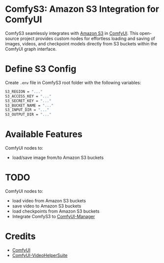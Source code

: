 # ComfyS3: Amazon S3 Integration for ComfyUI 
ComfyS3 seamlessly integrates with [Amazon S3](https://aws.amazon.com/en/s3/) in [ComfyUI](https://github.com/comfyanonymous/ComfyUI). This open-source project provides custom nodes for effortless loading and saving of images, videos, and checkpoint models directly from S3 buckets within the ComfyUI graph interface.


# Define S3 Config
Create `.env` file in ComfyS3 root folder with the following variables:

```bash 
S3_REGION = "..."
S3_ACCESS_KEY = "..."
S3_SECRET_KEY = "..."
S3_BUCKET_NAME = "..."
S3_INPUT_DIR = "..."
S3_OUTPUT_DIR = "..."
```

# Available Features
ComfyUI nodes to:
- load/save image from/to Amazon S3 buckets

# TODO
ComfyUI nodes to:
- load video from Amazon S3 buckets
- save video to Amazon S3 buckets
- load checkpoints from Amazon S3 buckets
- Integrate ComfyS3 to [ComfyUI-Manager](https://github.com/ltdrdata/ComfyUI-Manager)

# Credits
- [ComfyUI](https://github.com/comfyanonymous/ComfyUI)
- [ComfyUI-VideoHelperSuite](https://github.com/Kosinkadink/ComfyUI-VideoHelperSuite)
